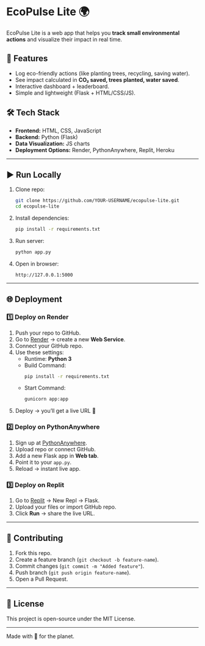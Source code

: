 # EcoPulse Lite 🌍

EcoPulse Lite is a web app that helps you **track small environmental actions** and visualize their impact in real time.

## 🚀 Features
- Log eco-friendly actions (like planting trees, recycling, saving water).
- See impact calculated in **CO₂ saved, trees planted, water saved**.
- Interactive dashboard + leaderboard.
- Simple and lightweight (Flask + HTML/CSS/JS).

## 🛠️ Tech Stack
- **Frontend:** HTML, CSS, JavaScript
- **Backend:** Python (Flask)
- **Data Visualization:** JS charts
- **Deployment Options:** Render, PythonAnywhere, Replit, Heroku

---

## ▶️ Run Locally
1. Clone repo:
   ```bash
   git clone https://github.com/YOUR-USERNAME/ecopulse-lite.git
   cd ecopulse-lite
   ```

2. Install dependencies:
   ```bash
   pip install -r requirements.txt
   ```

3. Run server:
   ```bash
   python app.py
   ```

4. Open in browser:
   ```
   http://127.0.0.1:5000
   ```

---

## 🌐 Deployment

### 1️⃣ Deploy on Render
1. Push your repo to GitHub.  
2. Go to [Render](https://render.com/) → create a new **Web Service**.  
3. Connect your GitHub repo.  
4. Use these settings:
   - Runtime: **Python 3**
   - Build Command:  
     ```bash
     pip install -r requirements.txt
     ```
   - Start Command:  
     ```bash
     gunicorn app:app
     ```
5. Deploy → you’ll get a live URL 🎉

### 2️⃣ Deploy on PythonAnywhere
1. Sign up at [PythonAnywhere](https://www.pythonanywhere.com/).  
2. Upload repo or connect GitHub.  
3. Add a new Flask app in **Web tab**.  
4. Point it to your `app.py`.  
5. Reload → instant live app.

### 3️⃣ Deploy on Replit
1. Go to [Replit](https://replit.com/) → New Repl → Flask.  
2. Upload your files or import GitHub repo.  
3. Click **Run** → share the live URL.

---

## 🤝 Contributing
1. Fork this repo.  
2. Create a feature branch (`git checkout -b feature-name`).  
3. Commit changes (`git commit -m "Added feature"`).  
4. Push branch (`git push origin feature-name`).  
5. Open a Pull Request.  

---

## 📜 License
This project is open-source under the MIT License.

---

Made with 💚 for the planet.
